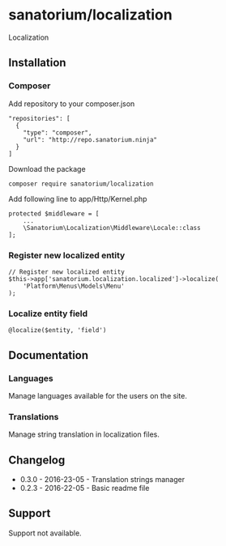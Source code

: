 # sanatorium/localization

Localization

## Installation

### Composer

Add repository to your composer.json

    "repositories": [
      {
        "type": "composer",
        "url": "http://repo.sanatorium.ninja"
      }
    ]

Download the package

    composer require sanatorium/localization

Add following line to app/Http/Kernel.php

    protected $middleware = [
        ...
        \Sanatorium\Localization\Middleware\Locale::class
    ];

### Register new localized entity

    // Register new localized entity
    $this->app['sanatorium.localization.localized']->localize(
        'Platform\Menus\Models\Menu'
    );

### Localize entity field

    @localize($entity, 'field')

## Documentation

### Languages

Manage languages available for the users on the site.

### Translations

Manage string translation in localization files.

## Changelog

- 0.3.0 - 2016-23-05 - Translation strings manager
- 0.2.3 - 2016-22-05 - Basic readme file

## Support

Support not available.